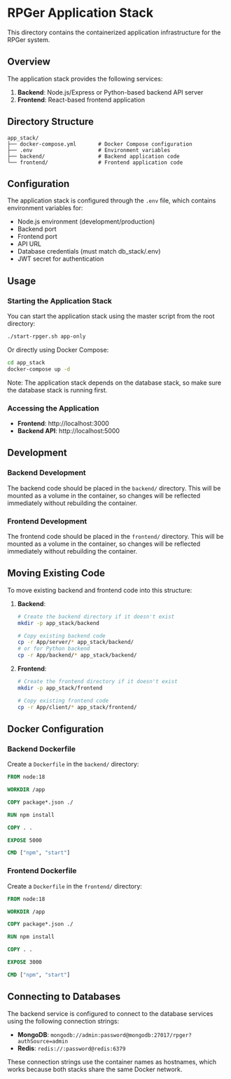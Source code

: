 # RPGer Application Stack

This directory contains the containerized application infrastructure for the RPGer system.

## Overview

The application stack provides the following services:

1. **Backend**: Node.js/Express or Python-based backend API server
2. **Frontend**: React-based frontend application

## Directory Structure

```
app_stack/
├── docker-compose.yml       # Docker Compose configuration
├── .env                     # Environment variables
├── backend/                 # Backend application code
└── frontend/                # Frontend application code
```

## Configuration

The application stack is configured through the `.env` file, which contains environment variables for:

- Node.js environment (development/production)
- Backend port
- Frontend port
- API URL
- Database credentials (must match db_stack/.env)
- JWT secret for authentication

## Usage

### Starting the Application Stack

You can start the application stack using the master script from the root directory:

```bash
./start-rpger.sh app-only
```

Or directly using Docker Compose:

```bash
cd app_stack
docker-compose up -d
```

Note: The application stack depends on the database stack, so make sure the database stack is running first.

### Accessing the Application

- **Frontend**: http://localhost:3000
- **Backend API**: http://localhost:5000

## Development

### Backend Development

The backend code should be placed in the `backend/` directory. This will be mounted as a volume in the container, so changes will be reflected immediately without rebuilding the container.

### Frontend Development

The frontend code should be placed in the `frontend/` directory. This will be mounted as a volume in the container, so changes will be reflected immediately without rebuilding the container.

## Moving Existing Code

To move existing backend and frontend code into this structure:

1. **Backend**:
   ```bash
   # Create the backend directory if it doesn't exist
   mkdir -p app_stack/backend
   
   # Copy existing backend code
   cp -r App/server/* app_stack/backend/
   # or for Python backend
   cp -r App/backend/* app_stack/backend/
   ```

2. **Frontend**:
   ```bash
   # Create the frontend directory if it doesn't exist
   mkdir -p app_stack/frontend
   
   # Copy existing frontend code
   cp -r App/client/* app_stack/frontend/
   ```

## Docker Configuration

### Backend Dockerfile

Create a `Dockerfile` in the `backend/` directory:

```dockerfile
FROM node:18

WORKDIR /app

COPY package*.json ./

RUN npm install

COPY . .

EXPOSE 5000

CMD ["npm", "start"]
```

### Frontend Dockerfile

Create a `Dockerfile` in the `frontend/` directory:

```dockerfile
FROM node:18

WORKDIR /app

COPY package*.json ./

RUN npm install

COPY . .

EXPOSE 3000

CMD ["npm", "start"]
```

## Connecting to Databases

The backend service is configured to connect to the database services using the following connection strings:

- **MongoDB**: `mongodb://admin:password@mongodb:27017/rpger?authSource=admin`
- **Redis**: `redis://:password@redis:6379`

These connection strings use the container names as hostnames, which works because both stacks share the same Docker network.
